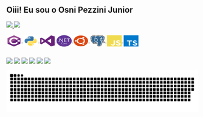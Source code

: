 <!--
**osnipezzini/osnipezzini** is a ✨ _special_ ✨ repository because its `README.md` (this file) appears on your GitHub profile.

Here are some ideas to get you started:

- 🔭 I’m currently working on ...
- 🌱 I’m currently learning ...
- 👯 I’m looking to collaborate on ...
- 🤔 I’m looking for help with ...
- 💬 Ask me about ...
- 📫 How to reach me: ...
- 😄 Pronouns: ...
- ⚡ Fun fact: ...
-->
## Oiii! Eu sou o Osni Pezzini Junior 
 <div>
  <a href="https://github.com/osnipezzini">
  <img height="180em" src="https://github-readme-stats.vercel.app/api?username=osnipezzini&show_icons=true&theme=dracula&include_all_commits=true&count_private=true"/>
  <img height="180em" src="https://github-readme-stats.vercel.app/api/top-langs/?username=osnipezzini&layout=compact&langs_count=7&theme=dracula"/>
</div>
<div style="display: inline_block"><br>
  <img align="center" alt="Osni-Csharp" height="30" width="40" src="https://raw.githubusercontent.com/devicons/devicon/master/icons/csharp/csharp-original.svg">
  <img align="center" alt="Osni-Python" height="30" width="40" src="https://raw.githubusercontent.com/devicons/devicon/master/icons/python/python-original.svg"> 
 <img align="center" alt="Osni-Vs" height="30" width="40" src="https://raw.githubusercontent.com/devicons/devicon/master/icons/visualstudio/visualstudio-plain.svg">
 <img align="center" alt="Osni-Net" height="30" width="40" src="https://raw.githubusercontent.com/devicons/devicon/master/icons/dotnetcore/dotnetcore-original.svg">
 <img align="center" alt="Osni-Ubuntu" height="30" width="40" src="https://raw.githubusercontent.com/devicons/devicon/master/icons/ubuntu/ubuntu-plain.svg">
 <img align="center" alt="Osni-Psql" height="30" width="40" src="https://raw.githubusercontent.com/devicons/devicon/master/icons/postgresql/postgresql-original.svg">
  <img align="center" alt="Osni-Js" height="30" width="40" src="https://raw.githubusercontent.com/devicons/devicon/master/icons/javascript/javascript-plain.svg">
  <img align="center" alt="Osni-Ts" height="30" width="40" src="https://raw.githubusercontent.com/devicons/devicon/master/icons/typescript/typescript-plain.svg">
</div>
  
  ##
 
<div> 
  <a href="https://www.youtube.com/channel/UC5BYZ0MqpoQHpAIPwcfRsaA" target="_blank"><img src="https://img.shields.io/badge/YouTube-FF0000?style=for-the-badge&logo=youtube&logoColor=white" target="_blank"></a>
  <a href="https://instagram.com/zoiobnu" target="_blank"><img src="https://img.shields.io/badge/-Instagram-%23E4405F?style=for-the-badge&logo=instagram&logoColor=white" target="_blank"></a>
 	<a href="https://www.twitch.tv/zoiobnu" target="_blank"><img src="https://img.shields.io/badge/Twitch-9146FF?style=for-the-badge&logo=twitch&logoColor=white" target="_blank"></a>
 <a href="https://discord.gg/sMnZDesdmr" target="_blank"><img src="https://img.shields.io/badge/Discord-7289DA?style=for-the-badge&logo=discord&logoColor=white" target="_blank"></a> 
  <a href = "mailto:osni@sotech.xyz"><img src="https://img.shields.io/badge/-Gmail-%23333?style=for-the-badge&logo=gmail&logoColor=white" target="_blank"></a>
  <a href="https://www.linkedin.com/in/osnipezzini/" target="_blank"><img src="https://img.shields.io/badge/-LinkedIn-%230077B5?style=for-the-badge&logo=linkedin&logoColor=white" target="_blank"></a> 
 
  ![Snake animation](https://github.com/osnipezzini/osnipezzini/blob/output/github-contribution-grid-snake.svg)
 
</div>

